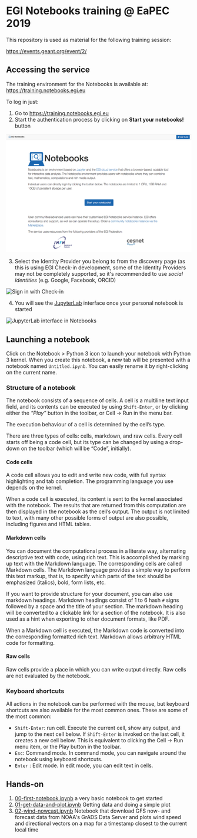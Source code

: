 # EGI Notebooks training @ EaPEC 2019

This repository is used as material for the following training session:

https://events.geant.org/event/2/


## Accessing the service

The training environment for the Notebooks is available at:
 https://training.notebooks.egi.eu
 
To log in just:
1. Go to https://training.notebooks.egi.eu
2. Start the authentication process by clicking on **Start your notebooks!** button

![Notebooks front](./front.png)

3. Select the Identity Provider you belong to from the discovery page (as this
   is using EGI Check-in development, some of the Identity Providers may not be
   completely supported, so it's recommended to use _social identities_ (e.g.
   Google, Facebook, ORCID)

![Sign in with Check-in](./checkin.png)

4. You will see the [JupyterLab](https://github.com/jupyterlab/jupyterlab)
   interface once your personal notebook is started


![JupyterLab interface in Notebooks](./jupyterlab.png)


## Launching a notebook

Click on the Notebook > Python 3 icon to launch your notebook with Python 3
kernel. When you create this notebook, a new tab will be presented with a
notebook named `Untitled.ipynb`. You can easily rename it by right-clicking on
the current name.

### Structure of a notebook

The notebook consists of a sequence of cells. A cell is a multiline text input
field, and its contents can be executed by using `Shift-Enter`, or by clicking
either the _“Play”_ button in the toolbar, or Cell -> Run in the menu bar.

The execution behaviour of a cell is determined by the cell’s type.

There are three types of cells: cells, markdown, and raw cells.
Every cell starts off being a code cell, but its type can be changed by using
a drop-down on the toolbar (which will be “Code”, initially).

#### Code cells

A code cell allows you to edit and write new code, with full syntax
highlighting and tab completion. The programming language you use depends on
the kernel.

When a code cell is executed, its content is sent to the kernel associated
with the notebook. The results that are returned from this computation are
then displayed in the notebook as the cell’s output. The output is not
limited to text, with many other possible forms of output are also possible,
including figures and HTML tables.

#### Markdown cells

You can document the computational process in a literate way, alternating
descriptive text with code, using rich text. This is accomplished by
marking up text with the Markdown language. The corresponding cells are
called Markdown cells. The Markdown language provides a simple way to
perform this text markup, that is, to specify which parts of the text should
be emphasized (italics), bold, form lists, etc.

If you want to provide structure for your document, you can also use markdown
headings. Markdown headings consist of 1 to 6 hash `#` signs followed by a
space and the title of your section. The markdown heading will be converted
to a clickable link for a section of the notebook. It is also used as a hint
when exporting to other document formats, like PDF.

When a Markdown cell is executed, the Markdown code is converted into the
corresponding formatted rich text. Markdown allows arbitrary HTML code for
formatting.

#### Raw cells

Raw cells provide a place in which you can write output directly. Raw cells
are not evaluated by the notebook.


### Keyboard shortcuts

All actions in the notebook can be performed with the mouse, but keyboard
shortcuts are also available for the most common ones. These are some of the
most common:
- `Shift-Enter`: run cell. Execute the current cell, show any output,
  and jump to the next cell below. If `Shift-Enter` is invoked on the last
  cell, it creates a new cell below. This is equivalent to clicking the
  Cell -> Run menu item, or the Play button in the toolbar.
- `Esc`: Command mode. In command mode, you can navigate around the notebook
  using keyboard shortcuts.
- `Enter` : Edit mode. In edit mode, you can edit text in cells.

## Hands-on

1. [00-first-notebook.ipynb](./00-first-notebook.ipynb) a very basic notebook to get started
2. [01-get-data-and-plot.ipynb](./01-get-data-and-plot.ipynb) Getting data and doing a simple plot
3. [02-wind-nowcast.ipynb](./02-wind-nowcast.ipynb) Notebook that download GFS now- and forecast data
   from NOAA's GrADS Data Server and plots wind speed and directional vectors
   on a map for a timestamp closest to the current local time
